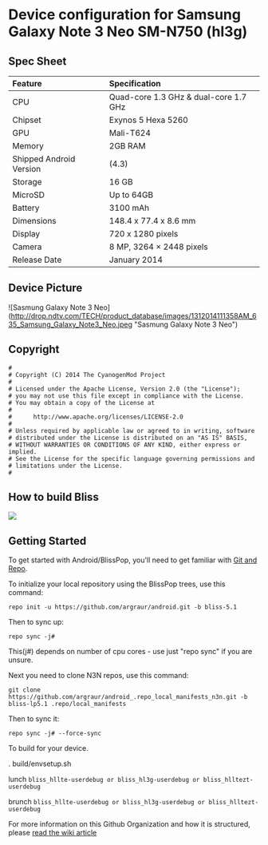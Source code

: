 # Device configuration for Samsung Galaxy Note 3 Neo SM-N750 (hl3g)

## Spec Sheet

| Feature                 | Specification                         |
| :---------------------- | :-------------------------------------|
| CPU                     | Quad-core 1.3 GHz & dual-core 1.7 GHz |
| Chipset                 | Exynos 5 Hexa 5260                    |
| GPU                     | Mali-T624                             |
| Memory                  | 2GB RAM                               |
| Shipped Android Version | (4.3)                                 |
| Storage                 | 16 GB                                 |
| MicroSD                 | Up to 64GB                            |
| Battery                 | 3100 mAh                              |
| Dimensions              | 148.4 x 77.4 x 8.6 mm                 |
| Display                 | 720 x 1280 pixels                     |
| Camera                  | 8 MP, 3264 × 2448 pixels              |
| Release Date            | January 2014                          |

## Device Picture 

![Sasmung Galaxy Note 3 Neo] (http://drop.ndtv.com/TECH/product_database/images/1312014111358AM_635_Samsung_Galaxy_Note3_Neo.jpeg "Sasmung Galaxy Note 3 Neo")

## Copyright

```
#
# Copyright (C) 2014 The CyanogenMod Project
#
# Licensed under the Apache License, Version 2.0 (the "License");
# you may not use this file except in compliance with the License.
# You may obtain a copy of the License at
#
#      http://www.apache.org/licenses/LICENSE-2.0
#
# Unless required by applicable law or agreed to in writing, software
# distributed under the License is distributed on an "AS IS" BASIS,
# WITHOUT WARRANTIES OR CONDITIONS OF ANY KIND, either express or implied.
# See the License for the specific language governing permissions and
# limitations under the License.
#
```

## How to build Bliss
<img src="https://raw.github.com/TeamBliss-LP/android/lp5.1/bliss-logo.png">

Getting Started 
---------------

To get started with Android/BlissPop, you'll need to get
familiar with [Git and Repo](http://source.android.com/source/using-repo.html).

To initialize your local repository using the BlissPop trees, use this command:


    repo init -u https://github.com/argraur/android.git -b bliss-5.1

Then to sync up:

    repo sync -j#

This(j#) depends on number of cpu cores - use just "repo sync" if you are unsure.

Next you need to clone N3N repos, use this command:


    git clone https://github.com/argraur/android_.repo_local_manifests_n3n.git -b bliss-lp5.1 .repo/local_manifests
    

Then to sync it:

    repo sync -j# --force-sync

To build for your device.

. build/envsetup.sh

lunch `bliss_hllte-userdebug or bliss_hl3g-userdebug or bliss_hlltezt-userdebug`

brunch `bliss_hllte-userdebug or bliss_hl3g-userdebug or bliss_hlltezt-userdebug`

For more information on this Github Organization and how it is structured,
please [read the wiki article](http://wiki.cyanogenmod.org/w/Github_Organization)
